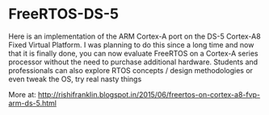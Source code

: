 # FreeRTOS-DS-5
Here is an implementation of the ARM Cortex-A port on the DS-5 Cortex-A8 Fixed Virtual Platform. I was planning to do this since a long time and now that it is finally done, you can now evaluate FreeRTOS on a Cortex-A series processor without the need to purchase additional hardware. Students and professionals can also explore RTOS concepts / design methodologies or even tweak the OS, try real nasty things

More at:
http://rishifranklin.blogspot.in/2015/06/freertos-on-cortex-a8-fvp-arm-ds-5.html
